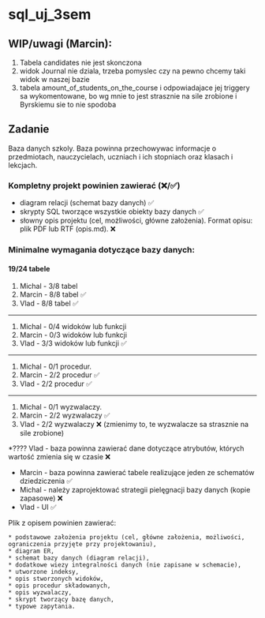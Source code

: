 # sql_uj_3sem
## WIP/uwagi (Marcin):
1. Tabela candidates nie jest skonczona
2. widok Journal nie dziala, trzeba pomyslec czy na pewno chcemy taki widok w naszej bazie
3. tabela amount_of_students_on_the_course i odpowiadajace jej triggery sa wykomentowane, bo wg mnie to jest strasznie na sile zrobione i Byrskiemu sie to nie spodoba

## Zadanie

Baza danych szkoly. Baza powinna przechowywac informacje o przedmiotach, nauczycielach,
uczniach i ich stopniach oraz klasach i lekcjach.

### Kompletny projekt powinien zawierać  (❌/✅)

* diagram relacji (schemat bazy danych) ✅
* skrypty SQL tworzące wszystkie obiekty bazy danych ✅
* słowny opis projektu (cel, możliwości, główne założenia). Format opisu: plik PDF lub RTF (opis.md). ❌

### Minimalne wymagania dotyczące bazy danych:
#### 19/24 tabele

1. Michal - 3/8 tabel
2. Marcin - 8/8 tabel ✅
3. Vlad - 8/8 tabel ✅
--- 

1. Michal - 0/4 widoków lub funkcji
2. Marcin - 0/3 widoków lub funkcji
3. Vlad - 3/3 widoków lub funkcji ✅
--- 
1. Michal - 0/1 procedur.
2. Marcin - 2/2 procedur ✅
3. Vlad - 2/2 procedur ✅
--- 
1. Michal - 0/1 wyzwalaczy.
2. Marcin - 2/2 wyzwalaczy ✅
3. Vlad - 2/2  wyzwalaczy ❌ (zmienimy to, te wyzwalacze sa strasznie na sile zrobione)

   
*???? Vlad - baza powinna zawierać dane dotyczące atrybutów, których wartość zmienia się w czasie ❌
* Marcin - baza powinna zawierać tabele realizujące jeden ze schematów dziedziczenia ✅
* Michal - należy zaprojektować strategii pielęgnacji bazy danych (kopie zapasowe) ❌
* Vlad - UI ✅

Plik z opisem powinien zawierać:
```
* podstawowe założenia projektu (cel, główne założenia, możliwości, ograniczenia przyjęte przy projektowaniu),
* diagram ER,
* schemat bazy danych (diagram relacji),
* dodatkowe wiezy integralności danych (nie zapisane w schemacie),
* utworzone indeksy,
* opis stworzonych widoków,
* opis procedur składowanych,
* opis wyzwalaczy,
* skrypt tworzący bazę danych,
* typowe zapytania.
``` 
